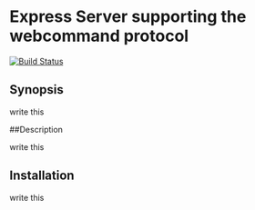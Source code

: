 Express Server supporting the webcommand protocol
==
[![Build Status](https://travis-ci.org/ogt/webcommand-express.png)](https://travis-ci.org/ogt/webcommand-express)

## Synopsis

write this

##Description

write this

## Installation 

write this
